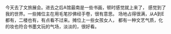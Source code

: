 今天去了文旅展会。进去之后A馆最南是一些书画，顿时感觉就上来了，
感觉到了我的世界。一些摊位主在用毛笔抄佛经手卷，很有意思。
场地占得很满，从A到E都有，二楼也有，有点看不过来。摊位上一些女孩女人，
都有一种文艺气质，化的妆也符合书墨文玩的气场，淡淡的，很好看。
